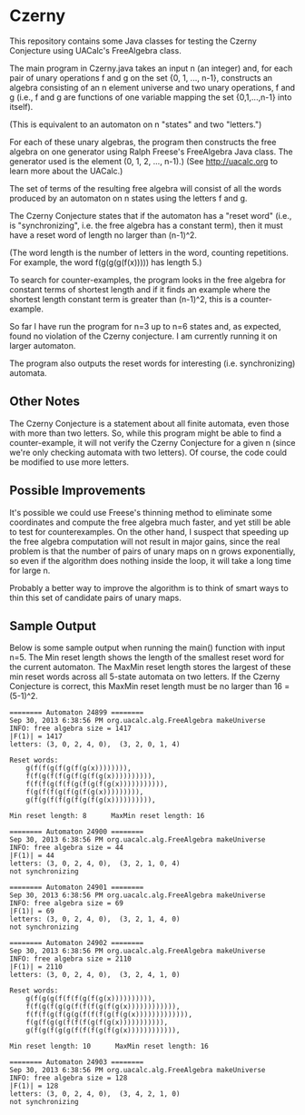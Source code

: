 Czerny
======

This repository contains some Java classes for testing the Czerny Conjecture using UACalc's FreeAlgebra class.

The main program in Czerny.java takes an input n (an integer) and, for each pair of
unary operations f and g on the set {0, 1, ..., n-1}, constructs an algebra
consisting of an n element universe and two unary operations, f and g (i.e.,
f and g are functions of one variable mapping the set {0,1,...,n-1} into itself). 

(This is equivalent to an automaton on n "states" and two "letters.")

For each of these unary algebras, the program then constructs the free algebra on 
one generator using Ralph Freese's FreeAlgebra Java class. The generator used
is the element (0, 1, 2, ..., n-1).)   (See http://uacalc.org to learn more about
the UACalc.) 

The set of terms of the resulting free algebra will consist of all the words
produced by an automaton on n states using the letters f and g. 

The Czerny Conjecture states that if the automaton has a "reset word"
(i.e., is "synchronizing", i.e. the free algebra has a constant term), 
then it must have a reset word of length no larger than (n-1)^2.  


(The word length is the number of letters in the word, counting repetitions.
For example, the word f(g(g(g(f(x))))) has length 5.)

To search for counter-examples, the program looks in the free algebra for
constant terms of shortest length and if it finds an example where the shortest
length constant term is greater than (n-1)^2, this is a counter-example.

So far I have run the program for n=3 up to n=6 states and, as expected, 
found no violation of the Czerny conjecture.  I am currently running it on larger 
automaton.

The program also outputs the reset words for interesting (i.e. synchronizing) automata.

Other Notes
-----------
The Czerny Conjecture is a statement about all finite automata, even those
with more than two letters.  So, while this program might be able to find a
counter-example, it will not verify the Czerny Conjecture for a given n (since
we're only checking automata with two letters). Of course, the code could be
modified to use more letters. 


Possible Improvements
---------------------
It's possible we could use Freese's thinning method to eliminate some
coordinates and compute the free algebra much faster, and yet still be able to 
test for counterexamples.  On the other hand, I suspect that speeding up the
free algebra computation will not result in major gains, since the real problem
is that the number of pairs of unary maps on n grows exponentially, so even if the
algorithm does nothing inside the loop, it will take a long time for large n.  

Probably a better way to improve the algorithm is to think of smart ways to thin
this set of candidate pairs of unary maps.


Sample Output
-------------
Below is some sample output when running the main() function with input n=5.
The Min reset length shows the length of the smallest reset word for the current
automaton. The MaxMin reset length stores the largest of these min reset words
across all 5-state automata on two letters.  If the Czerny Conjecture is correct,
this MaxMin reset length must be no larger than 16 = (5-1)^2.

    ======== Automaton 24899 ========
    Sep 30, 2013 6:38:56 PM org.uacalc.alg.FreeAlgebra makeUniverse
    INFO: free algebra size = 1417
    |F(1)| = 1417
    letters: (3, 0, 2, 4, 0),  (3, 2, 0, 1, 4)

    Reset words:  
        g(f(f(g(f(g(f(g(x)))))))),  
        f(f(g(f(f(g(f(g(f(g(x)))))))))),  
        f(f(f(g(f(f(g(f(g(f(g(x))))))))))),  
        f(g(f(f(g(f(g(f(g(x))))))))),  
        g(f(g(f(f(g(f(g(f(g(x)))))))))),  

    Min reset length: 8      MaxMin reset length: 16

    ======== Automaton 24900 ========
    Sep 30, 2013 6:38:56 PM org.uacalc.alg.FreeAlgebra makeUniverse
    INFO: free algebra size = 44
    |F(1)| = 44
    letters: (3, 0, 2, 4, 0),  (3, 2, 1, 0, 4)
    not synchronizing

    ======== Automaton 24901 ========
    Sep 30, 2013 6:38:56 PM org.uacalc.alg.FreeAlgebra makeUniverse
    INFO: free algebra size = 69
    |F(1)| = 69
    letters: (3, 0, 2, 4, 0),  (3, 2, 1, 4, 0)
    not synchronizing

    ======== Automaton 24902 ========
    Sep 30, 2013 6:38:56 PM org.uacalc.alg.FreeAlgebra makeUniverse
    INFO: free algebra size = 2110
    |F(1)| = 2110
    letters: (3, 0, 2, 4, 0),  (3, 2, 4, 1, 0)

    Reset words:  
        g(f(g(g(f(f(f(g(f(g(x)))))))))),  
        f(f(g(f(g(g(f(f(f(g(f(g(x)))))))))))),  
        f(f(f(g(f(g(g(f(f(f(g(f(g(x))))))))))))),  
        f(g(f(g(g(f(f(f(g(f(g(x))))))))))),  
        g(f(g(f(g(g(f(f(f(g(f(g(x)))))))))))),  

    Min reset length: 10      MaxMin reset length: 16

    ======== Automaton 24903 ========
    Sep 30, 2013 6:38:56 PM org.uacalc.alg.FreeAlgebra makeUniverse
    INFO: free algebra size = 128
    |F(1)| = 128
    letters: (3, 0, 2, 4, 0),  (3, 4, 2, 1, 0)
    not synchronizing
